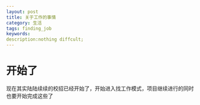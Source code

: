 ```yaml
---
layout: post
title: 关于工作的事情 
category: 生活 
tags: finding_job 
keywords: 
description:nothing diffcult; 
---
```

# 开始了

现在其实陆陆续续的校招已经开始了，开始进入找工作模式，项目继续进行的同时也要开始完成这些了